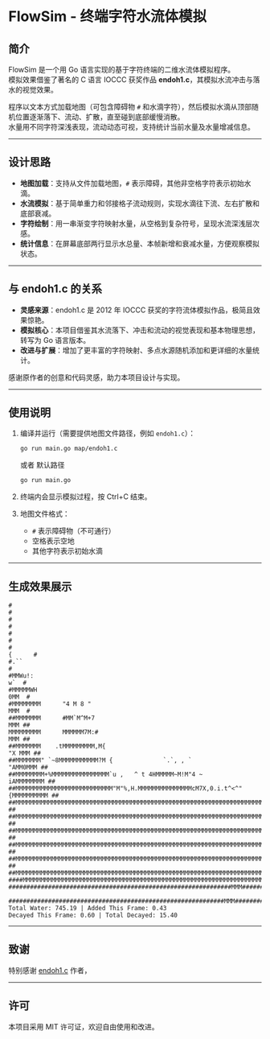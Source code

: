 
# FlowSim - 终端字符水流体模拟

## 简介

FlowSim 是一个用 Go 语言实现的基于字符终端的二维水流体模拟程序。  
模拟效果借鉴了著名的 C 语言 IOCCC 获奖作品 **endoh1.c**，其模拟水流冲击与落水的视觉效果。

程序以文本方式加载地图（可包含障碍物 `#` 和水滴字符），然后模拟水滴从顶部随机位置逐渐落下、流动、扩散，直至碰到底部缓慢消散。  
水量用不同字符深浅表现，流动动态可视，支持统计当前水量及水量增减信息。

---

## 设计思路

- **地图加载**：支持从文件加载地图，`#` 表示障碍，其他非空格字符表示初始水滴。  
- **水流模拟**：基于简单重力和邻接格子流动规则，实现水滴往下流、左右扩散和底部衰减。  
- **字符绘制**：用一串渐变字符映射水量，从空格到复杂符号，呈现水流深浅层次感。  
- **统计信息**：在屏幕底部两行显示水总量、本帧新增和衰减水量，方便观察模拟状态。

---

## 与 endoh1.c 的关系

- **灵感来源**：endoh1.c 是 2012 年 IOCCC 获奖的字符流体模拟作品，极简且效果惊艳。  
- **模拟核心**：本项目借鉴其水流落下、冲击和流动的视觉表现和基本物理思想，转写为 Go 语言版本。  
- **改进与扩展**：增加了更丰富的字符映射、多点水源随机添加和更详细的水量统计。  

感谢原作者的创意和代码灵感，助力本项目设计与实现。

---

## 使用说明

1. 编译并运行（需要提供地图文件路径，例如 `endoh1.c`）：

   ```bash
   go run main.go map/endoh1.c
   ```
   或者 默认路径
   ```bash
   go run main.go
   ```
   
2. 终端内会显示模拟过程，按 Ctrl+C 结束。

3. 地图文件格式：

    * `#` 表示障碍物（不可通行）
    * 空格表示空地
    * 其他字符表示初始水滴

---

## 生成效果展示

```
#                                                                             #
#                                                                             #
#                                                                             #
#                                                                      {      #
#.``                                                                          #
#MMWu!:                                                                   w`  #
#MMMMMWH                                                                 0MM  #
#MMMMMMMM      "4 M 8 "                                                  MMM  #
##MMMMMMM      #MM`M^M+7                                                 MMM ##
MMMMMMMMM      MMMMMM7M:#                                                MMM ##
##MMMMMMM    .tMMMMMMMMM,M{                                           "X MMM ##
##MMMMMMM" `~8MMMMMMMMMMM?M {              `.`, , `                 "AMM0MMM ##
##MMMMMMMM+%MMMMMMMMMMMMMMMM`u ,   ^ t 4HMMMMM~M!M"4 ~            iAMMMMMMMM ##
##MMMMMMMMMMMMMMMMMMMMMMMMMMM"M"%,H.MMMMMMMMMMMMMMMcM7X,0.i.t^<^"{MMMMMMMMMM ##
##MMMMMMMMMMMMMMMMMMMMMMMMMMMMMMMMMMMMMMMMMMMMMMMMMMMMMMMMMMMMMMMMMMMMMMMMMM ##
##MMMMMMMMMMMMMMMMMMMMMMMMMMMMMMMMMMMMMMMMMMMMMMMMMMMMMMMMMMMMMMMMMMMMMMMMMM ##
##MMMMMMMMMMMMMMMMMMMMMMMMMMMMMMMMMMMMMMMMMMMMMMMMMMMMMMMMMMMMMMMMMMMMMMMMMM ##
##MMMMMMMMMMMMMMMMMMMMMMMMMMMMMMMMMMMMMMMMMMMMMMMMMMMMMMMMMMMMMMMMMMMMMMMMMM ##
##MMMMMMMMMMMMMMMMMMMMMMMMMMMMMMMMMMMMMMMMMMMMMMMMMMMMMMMMMMMMMMMMMMMMMMMMMM ##
##MMMMMMMMMMMMMMMMMMMMMMMMMMMMMMMMMMMMMMMMMMMMMMMMMMMMMMMMMMMMMMMMMMMMMMMMMMp##
####MMMMMMMMMMMMMMMMMMMMMMMMMMMMMMMMMMMMMMMMMMMMMMMMMMMMMMMMMMMMMMMMMMMMMMM####
##############################################################MMM##############
  ############################################################MMM############
Total Water: 745.19 | Added This Frame: 0.43
Decayed This Frame: 0.60 | Total Decayed: 15.40

```

---

## 致谢

特别感谢 [endoh1.c](https://www.ioccc.org/2012/endoh1.c) 作者，

---

## 许可

本项目采用 MIT 许可证，欢迎自由使用和改进。

